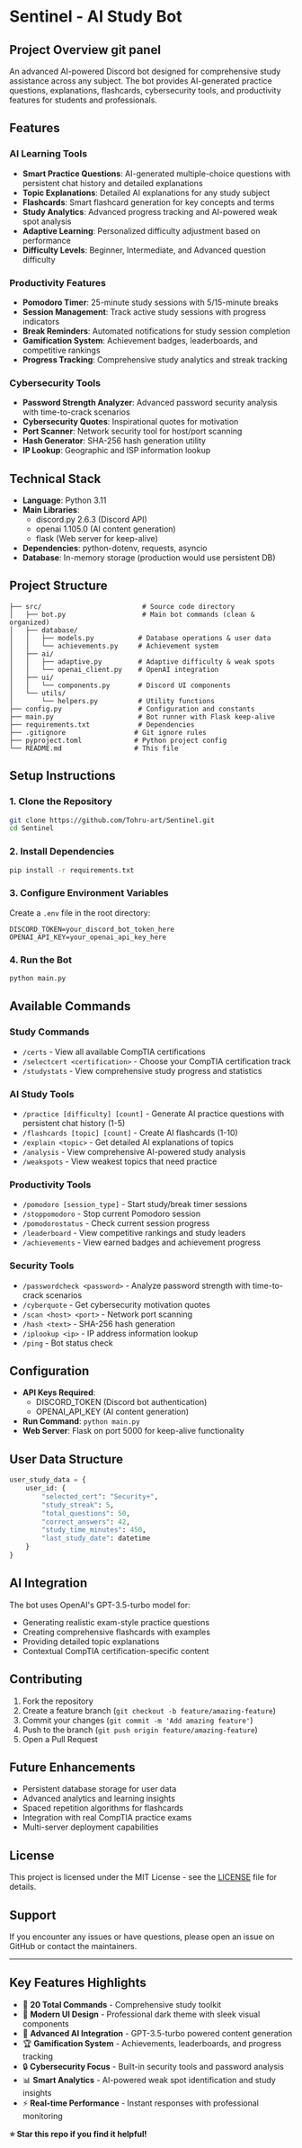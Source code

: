 # Sentinel - AI Study Bot

## Project Overview git panel
An advanced AI-powered Discord bot designed for comprehensive study assistance across any subject. The bot provides AI-generated practice questions, explanations, flashcards, cybersecurity tools, and productivity features for students and professionals.

## Features

### AI Learning Tools
- **Smart Practice Questions**: AI-generated multiple-choice questions with persistent chat history and detailed explanations
- **Topic Explanations**: Detailed AI explanations for any study subject
- **Flashcards**: Smart flashcard generation for key concepts and terms
- **Study Analytics**: Advanced progress tracking and AI-powered weak spot analysis
- **Adaptive Learning**: Personalized difficulty adjustment based on performance
- **Difficulty Levels**: Beginner, Intermediate, and Advanced question difficulty

### Productivity Features
- **Pomodoro Timer**: 25-minute study sessions with 5/15-minute breaks
- **Session Management**: Track active study sessions with progress indicators
- **Break Reminders**: Automated notifications for study session completion
- **Gamification System**: Achievement badges, leaderboards, and competitive rankings
- **Progress Tracking**: Comprehensive study analytics and streak tracking

### Cybersecurity Tools
- **Password Strength Analyzer**: Advanced password security analysis with time-to-crack scenarios
- **Cybersecurity Quotes**: Inspirational quotes for motivation
- **Port Scanner**: Network security tool for host/port scanning
- **Hash Generator**: SHA-256 hash generation utility
- **IP Lookup**: Geographic and ISP information lookup

## Technical Stack
- **Language**: Python 3.11
- **Main Libraries**: 
  - discord.py 2.6.3 (Discord API)
  - openai 1.105.0 (AI content generation)
  - flask (Web server for keep-alive)
- **Dependencies**: python-dotenv, requests, asyncio
- **Database**: In-memory storage (production would use persistent DB)

## Project Structure
```
├── src/                         # Source code directory
│   ├── bot.py                   # Main bot commands (clean & organized)
│   ├── database/
│   │   ├── models.py           # Database operations & user data
│   │   └── achievements.py     # Achievement system
│   ├── ai/
│   │   ├── adaptive.py         # Adaptive difficulty & weak spots
│   │   └── openai_client.py    # OpenAI integration
│   ├── ui/
│   │   └── components.py       # Discord UI components
│   └── utils/
│       └── helpers.py          # Utility functions
├── config.py                   # Configuration and constants
├── main.py                     # Bot runner with Flask keep-alive
├── requirements.txt            # Dependencies
├── .gitignore                 # Git ignore rules
├── pyproject.toml             # Python project config
└── README.md                  # This file
```

## Setup Instructions

### 1. Clone the Repository
```bash
git clone https://github.com/Tohru-art/Sentinel.git
cd Sentinel
```

### 2. Install Dependencies
```bash
pip install -r requirements.txt
```

### 3. Configure Environment Variables
Create a `.env` file in the root directory:
```env
DISCORD_TOKEN=your_discord_bot_token_here
OPENAI_API_KEY=your_openai_api_key_here
```

### 4. Run the Bot
```bash
python main.py
```

## Available Commands

### Study Commands
- `/certs` - View all available CompTIA certifications
- `/selectcert <certification>` - Choose your CompTIA certification track
- `/studystats` - View comprehensive study progress and statistics

### AI Study Tools
- `/practice [difficulty] [count]` - Generate AI practice questions with persistent chat history (1-5)
- `/flashcards [topic] [count]` - Create AI flashcards (1-10)
- `/explain <topic>` - Get detailed AI explanations of topics
- `/analysis` - View comprehensive AI-powered study analysis
- `/weakspots` - View weakest topics that need practice

### Productivity Tools
- `/pomodoro [session_type]` - Start study/break timer sessions
- `/stoppomodoro` - Stop current Pomodoro session
- `/pomodorostatus` - Check current session progress
- `/leaderboard` - View competitive rankings and study leaders
- `/achievements` - View earned badges and achievement progress

### Security Tools  
- `/passwordcheck <password>` - Analyze password strength with time-to-crack scenarios
- `/cyberquote` - Get cybersecurity motivation quotes
- `/scan <host> <port>` - Network port scanning  
- `/hash <text>` - SHA-256 hash generation
- `/iplookup <ip>` - IP address information lookup
- `/ping` - Bot status check

## Configuration
- **API Keys Required**: 
  - DISCORD_TOKEN (Discord bot authentication)
  - OPENAI_API_KEY (AI content generation)
- **Run Command**: `python main.py`
- **Web Server**: Flask on port 5000 for keep-alive functionality

## User Data Structure
```python
user_study_data = {
    user_id: {
        "selected_cert": "Security+",
        "study_streak": 5,
        "total_questions": 50,
        "correct_answers": 42,
        "study_time_minutes": 450,
        "last_study_date": datetime
    }
}
```

## AI Integration
The bot uses OpenAI's GPT-3.5-turbo model for:
- Generating realistic exam-style practice questions
- Creating comprehensive flashcards with examples
- Providing detailed topic explanations
- Contextual CompTIA certification-specific content

## Contributing
1. Fork the repository
2. Create a feature branch (`git checkout -b feature/amazing-feature`)
3. Commit your changes (`git commit -m 'Add amazing feature'`)
4. Push to the branch (`git push origin feature/amazing-feature`)
5. Open a Pull Request

## Future Enhancements
- Persistent database storage for user data
- Advanced analytics and learning insights
- Spaced repetition algorithms for flashcards
- Integration with real CompTIA practice exams
- Multi-server deployment capabilities

## License
This project is licensed under the MIT License - see the [LICENSE](LICENSE) file for details.

## Support
If you encounter any issues or have questions, please open an issue on GitHub or contact the maintainers.

---

## Key Features Highlights
- 🚀 **20 Total Commands** - Comprehensive study toolkit
- 🎨 **Modern UI Design** - Professional dark theme with sleek visual components  
- 🤖 **Advanced AI Integration** - GPT-3.5-turbo powered content generation
- 🏆 **Gamification System** - Achievements, leaderboards, and progress tracking
- 🔒 **Cybersecurity Focus** - Built-in security tools and password analysis
- 📊 **Smart Analytics** - AI-powered weak spot identification and study insights
- ⚡ **Real-time Performance** - Instant responses with professional monitoring

**⭐ Star this repo if you find it helpful!**
